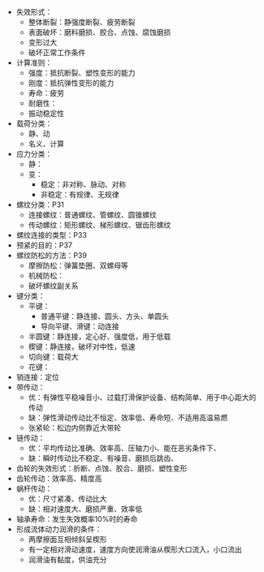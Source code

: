

* 失效形式：
  * 整体断裂：静强度断裂、疲劳断裂
  * 表面破坏：磨料磨损、胶合、点蚀、腐蚀磨损
  * 变形过大
  * 破坏正常工作条件
* 计算准则：
  * 强度：抵抗断裂、塑性变形的能力
  * 刚度：抵抗弹性变形的能力
  * 寿命：疲劳
  * 耐磨性：
  * 振动稳定性
* 载荷分类：
  * 静、动
  * 名义、计算
* 应力分类：
  * 静：
  * 变：
    * 稳定：非对称、脉动、对称
    * 非稳定：有规律、无规律
* 螺纹分类：P31
  * 连接螺纹：普通螺纹、管螺纹、圆锥螺纹
  * 传动螺纹：矩形螺纹、梯形螺纹、锯齿形螺纹
* 螺纹连接的类型：P33
* 预紧的目的：P37
* 螺纹防松的方法：P39
  * 摩擦防松：弹簧垫圈、双螺母等
  * 机械防松：
  * 破坏螺纹副关系
* 键分类：
  * 平键：
    * 普通平键：静连接、圆头、方头、单圆头
    * 导向平键、滑键：动连接
  * 半圆键：静连接，定心好、强度低，用于低载
  * 楔键：静连接，破坏对中性，低速
  * 切向键：载荷大
  * 花键：
* 销连接：定位
* 带传动：
  * 优：有弹性平稳噪音小、过载打滑保护设备、结构简单、用于中心距大的传动
  * 缺：弹性滑动传动比不恒定、效率低、寿命短、不适用高温易燃
  * 张紧轮：松边内侧靠近大带轮
* 链传动：
  * 优：平均传动比准确、效率高、压轴力小、能在恶劣条件下、
  * 缺：瞬时传动比不稳定、有噪音、磨损后跳齿、
* 齿轮的失效形式：折断、点蚀、胶合、磨损、塑性变形
* 齿轮传动：效率高、精度高
* 蜗杆传动：
  * 优：尺寸紧凑、传动比大
  * 缺：相对速度大、磨损严重、效率低
* 轴承寿命：发生失效概率10%时的寿命
* 形成流体动力润滑的条件：
  * 两摩擦面互相倾斜呈楔形
  * 有一定相对滑动速度，速度方向使润滑油从楔形大口流入，小口流出
  * 润滑油有黏度，供油充分